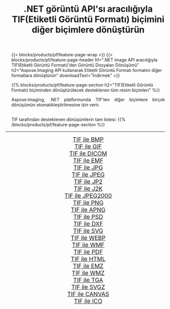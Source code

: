﻿---
title: .NET görüntü API'sı aracılığıyla TIF(Etiketli Görüntü Formatı) biçimini diğer biçimlere dönüştürün 
weight: 3920
url: /tr/net/conversion/from/tif/ 
lang: tr
langdirlevel: 2
locales: zh-hans,ja,it,ru,de,es,fr,nl,id,lt,pl,pt,vi,tr,ko,zh-hant,ar,hi,th,sv,cs,uk,he
description: Aspose.Imaging'i kullanarak TIF(Etiketli Görüntü Formatı) biçimini kolayca başka biçimlere dönüştürebilirsiniz
---

{{< blocks/products/pf/feature-page-wrap >}}
{{< blocks/products/pf/feature-page-header h1=".NET image API aracılığıyla TIF(Etiketli Görüntü Formatı)'den Görüntü Dosyaları Dönüşümü" h2="Aspose.Imaging API kullanarak Etiketli Görüntü Formatı formatını diğer formatlara dönüştürün" downloadText="İndirmek" >}}


{{% blocks/products/pf/feature-page-section  h2="TIF(Etiketli Görüntü Formatı) biçiminden dönüştürülecek desteklenen tüm resim biçimleri" %}}
<p align=justify>Aspose.Imaging, .NET platformunda TIF'ten diğer biçimlere birçok dönüşümün otomatikleştirilmesine izin verir. </p>
<br/>
TIF tarafından desteklenen dönüşümlerin tam listesi:
{{% /blocks/products/pf/feature-page-section %}}
<div class="container-fluid productfamilypage bg-gray">
    <div class="convertypes bg-gray agp-content section">
        <div class="container">
		<hr style="margin-left:-20px;"/>
		<div class="row other-converters" style="gap: 10px;font-size: 19px;text-align:center;">
		    <div class='col-md-2 other-converter remove-lp remove-rp'><a href="/imaging/tr/net/conversion/tif-to-bmp/" style="padding:15px;">TIF ile BMP</a></div><div class='col-md-2 other-converter remove-lp remove-rp'><a href="/imaging/tr/net/conversion/tif-to-gif/" style="padding:15px;">TIF ile GIF</a></div><div class='col-md-2 other-converter remove-lp remove-rp'><a href="/imaging/tr/net/conversion/tif-to-dicom/" style="padding:15px;">TIF ile DICOM</a></div><div class='col-md-2 other-converter remove-lp remove-rp'><a href="/imaging/tr/net/conversion/tif-to-emf/" style="padding:15px;">TIF ile EMF</a></div><div class='col-md-2 other-converter remove-lp remove-rp'><a href="/imaging/tr/net/conversion/tif-to-jpg/" style="padding:15px;">TIF ile JPG</a></div><div class='col-md-2 other-converter remove-lp remove-rp'><a href="/imaging/tr/net/conversion/tif-to-jpeg/" style="padding:15px;">TIF ile JPEG</a></div><div class='col-md-2 other-converter remove-lp remove-rp'><a href="/imaging/tr/net/conversion/tif-to-jp2/" style="padding:15px;">TIF ile JP2</a></div><div class='col-md-2 other-converter remove-lp remove-rp'><a href="/imaging/tr/net/conversion/tif-to-j2k/" style="padding:15px;">TIF ile J2K</a></div><div class='col-md-2 other-converter remove-lp remove-rp'><a href="/imaging/tr/net/conversion/tif-to-jpeg2000/" style="padding:15px;">TIF ile JPEG2000</a></div><div class='col-md-2 other-converter remove-lp remove-rp'><a href="/imaging/tr/net/conversion/tif-to-png/" style="padding:15px;">TIF ile PNG</a></div><div class='col-md-2 other-converter remove-lp remove-rp'><a href="/imaging/tr/net/conversion/tif-to-apng/" style="padding:15px;">TIF ile APNG</a></div><div class='col-md-2 other-converter remove-lp remove-rp'><a href="/imaging/tr/net/conversion/tif-to-psd/" style="padding:15px;">TIF ile PSD</a></div><div class='col-md-2 other-converter remove-lp remove-rp'><a href="/imaging/tr/net/conversion/tif-to-dxf/" style="padding:15px;">TIF ile DXF</a></div><div class='col-md-2 other-converter remove-lp remove-rp'><a href="/imaging/tr/net/conversion/tif-to-svg/" style="padding:15px;">TIF ile SVG</a></div><div class='col-md-2 other-converter remove-lp remove-rp'><a href="/imaging/tr/net/conversion/tif-to-webp/" style="padding:15px;">TIF ile WEBP</a></div><div class='col-md-2 other-converter remove-lp remove-rp'><a href="/imaging/tr/net/conversion/tif-to-wmf/" style="padding:15px;">TIF ile WMF</a></div><div class='col-md-2 other-converter remove-lp remove-rp'><a href="/imaging/tr/net/conversion/tif-to-pdf/" style="padding:15px;">TIF ile PDF</a></div><div class='col-md-2 other-converter remove-lp remove-rp'><a href="/imaging/tr/net/conversion/tif-to-html/" style="padding:15px;">TIF ile HTML</a></div><div class='col-md-2 other-converter remove-lp remove-rp'><a href="/imaging/tr/net/conversion/tif-to-emz/" style="padding:15px;">TIF ile EMZ</a></div><div class='col-md-2 other-converter remove-lp remove-rp'><a href="/imaging/tr/net/conversion/tif-to-wmz/" style="padding:15px;">TIF ile WMZ</a></div><div class='col-md-2 other-converter remove-lp remove-rp'><a href="/imaging/tr/net/conversion/tif-to-tga/" style="padding:15px;">TIF ile TGA</a></div><div class='col-md-2 other-converter remove-lp remove-rp'><a href="/imaging/tr/net/conversion/tif-to-svgz/" style="padding:15px;">TIF ile SVGZ</a></div><div class='col-md-2 other-converter remove-lp remove-rp'><a href="/imaging/tr/net/conversion/tif-to-canvas/" style="padding:15px;">TIF ile CANVAS</a></div><div class='col-md-2 other-converter remove-lp remove-rp'><a href="/imaging/tr/net/conversion/tif-to-ico/" style="padding:15px;">TIF ile ICO</a></div>
                </div>
        </div>
    </div>
</div>
<br/>

